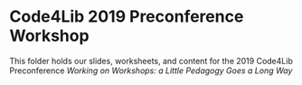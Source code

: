 # Code4Lib 2019 Preconference Workshop

This folder holds our slides, worksheets, and content for the 2019 Code4Lib Preconference *Working on Workshops: a Little Pedagogy Goes a Long Way*
